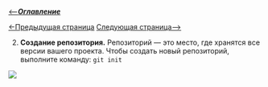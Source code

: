 [<--***Оглавление***](/Оглавление.md)

  [<-Предыдущая страница](/1.md)     [Следующая страница-->](/3.md)

2.  **Создание репозитория.** Репозиторий — это место, где хранятся все версии вашего проекта. Чтобы создать новый репозиторий, выполните команду: ``` git init ``` 

   ![](https://itknowledgeexchange.techtarget.com/coffee-talk/files/2020/07/git-init-bare-repo.png)